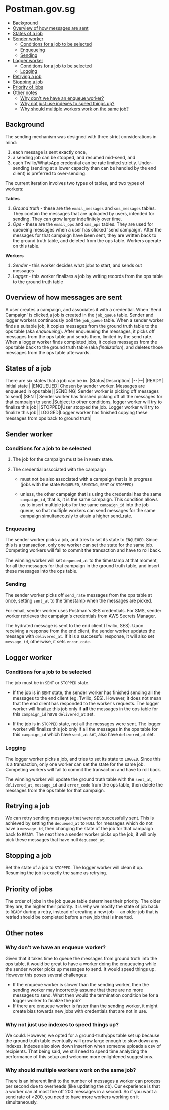# Postman.gov.sg

- [Background](#background)
- [Overview of how messages are sent](#overview-of-how-messages-are-sent)
- [States of a job](#states-of-a-job)
- [Sender worker](#sender-worker)
  - [Conditions for a job to be selected](#conditions-for-a-job-to-be-selected)
  - [Enqueueing](#enqueueing)
  - [Sending](#sending)
- [Logger worker](#logger-worker)
  - [Conditions for a job to be selected](#conditions-for-a-job-to-be-selected-1)
  - [Logging](#logging)
- [Retrying a job](#retrying-a-job)
- [Stopping a job](#stopping-a-job)
- [Priority of jobs](#priority-of-jobs)
- [Other notes](#other-notes)
  - [Why don't we have an enqueue worker?](#why-dont-we-have-an-enqueue-worker)
  - [Why not just use indexes to speed things up?](#why-not-just-use-indexes-to-speed-things-up)
  - [Why should multiple workers work on the same job?](#why-should-multiple-workers-work-on-the-same-job)

## Background

The sending mechanism was designed with three strict considerations in mind:

1. each message is sent exactly once,
2. a sending job can be stopped, and resumed mid-send, and
3. each Twilio/WhatsApp credential can be rate limited strictly. Under-sending (sending at a lower capacity than can be handled by the end client) is preferred to over-sending.

The current iteration involves two types of tables, and two types of workers:

**Tables**

1. _Ground truth_ - these are the `email_messages` and `sms_messages` tables. They contain the messages that are uploaded by users, intended for sending. They can grow larger indefinitely over time.
2. _Ops_ - these are the `email_ops` and `sms_ops` tables. They are used for queueing messages when a user has clicked 'send campaign'. After the messages for that campaign have been sent, they are written back to the ground truth table, and deleted from the ops table. Workers operate on this table.

**Workers**

1. _Sender_ - this worker decides what jobs to start, and sends out messages
2. _Logger_ - this worker finalizes a job by writing records from the ops table to the ground truth table

## Overview of how messages are sent

A user creates a campaign, and associates it with a credential. When 'Send Campaign' is clicked,a job is created in the `job_queue` table. Sender and logger workers continuously poll the `job_queue` table. When a sender worker finds a suitable job, it copies messages from the ground truth table to the ops table (aka _enqueueing_). After enqueueing the messages, it picks off messages from the ops table and sends them, limited by the send rate. When a logger worker finds completed jobs, it copies messages from the ops table back to the ground truth table (aka _finalization_), and deletes those messages from the ops table afterwards.

## States of a job

There are six states that a job can be in.
|Status|Description|
|--|--|
|READY| Initial state |
|ENQUEUED| Chosen by sender worker. Messages are enqueued in ops table|
|SENDING| Sender worker is picking off messages to send|
|SENT| Sender worker has finished picking off all the messages for that campaign to send.|Subject to other conditions, logger worker will try to finalize this job|
|STOPPED|User stopped the job. Logger worker will try to finalize this job|
|LOGGED|Logger worker has finished copying these messages from ops back to ground truth|

## Sender worker

### Conditions for a job to be selected

1. The job for the campaign must be in `READY` state.

2. The credential associated with the campaign

   - must not be also associated with a campaign that is in progress (jobs with the state `ENQUEUED`, `SENDING`, `SENT` or `STOPPED`)

   - unless, the other campaign that is using the credential has the same `campaign_id`, that is, it is the same campaign. This condition allows us to insert multiple jobs for the same `campaign_id` into the job queue, so that multiple workers can send messages for the same campaign simultaneously to attain a higher send_rate.

### Enqueueing

The sender worker picks a job, and tries to set its state to `ENQUEUED`. Since this is a transaction, only one worker can set the state for the same job. Competing workers will fail to commit the transaction and have to roll back.

The winning worker will set `dequeued_at` to the timestamp at that moment, for all the messages for that campaign in the ground truth table, and insert these messages into the ops table.

### Sending

The sender worker picks off `send_rate` messages from the ops table at once, setting `sent_at` to the timestamp when the messages are picked.

For email, sender worker uses Postman's SES credentials. For SMS, sender worker retrieves the campaign's credentials from AWS Secrets Manager.

The hydrated message is sent to the end client (Twilio, SES). Upon receiving a response from the end client, the sender worker updates the message with `delivered_at`. If it is a successful response, it will also set `message_id`, otherwise, it sets `error_code`.

## Logger worker

### Conditions for a job to be selected

The job must be in `SENT` or `STOPPED` state.

- If the job is in `SENT` state, the sender worker has finished sending all the messages to the end client (eg. Twilio, SES). However, it does not mean that the end client has responded to the worker's requests. The logger worker will finalize this job only if **all** the messages in the ops table for this `campaign_id` have `delivered_at` set.

- If the job is in `STOPPED` state, not all the messages were sent. The logger worker will finalize this job only if all the messages in the ops table for this `campaign_id` which have `sent_at` set, also have `delivered_at` set.

### Logging

The logger worker picks a job, and tries to set its state to `LOGGED`. Since this is a transaction, only one worker can set the state for the same job. Competing workers will fail to commit the transaction and have to roll back.

The winning worker will update the ground truth table with the `sent_at`, `delivered_at`, `message_id` and `error_code` from the ops table, then delete the messages from the ops table for that campaign.

## Retrying a job

We can retry sending messages that were not successfully sent. This is achieved by setting the `dequeued_at` to `NULL` for messages which do not have a `message_id`, then changing the state of the job for that campaign back to `READY`. The next time a sender worker picks up the job, it will only pick these messages that have null `dequeued_at`.

## Stopping a job

Set the state of a job to `STOPPED`. The logger worker will clean it up. Resuming the job is exactly the same as retrying.

## Priority of jobs

The order of jobs in the job queue table determines their priority. The older they are, the higher their priority. It is why we modify the state of job back to `READY` during a retry, instead of creating a new job -- an older job that is retried should be completed before a new job that is inserted.

## Other notes

### Why don't we have an enqueue worker?

Given that it takes time to queue the messages from ground truth into the ops table, it would be great to have a worker doing the enqueueing while the sender worker picks up messages to send. It would speed things up. However this poses several challenges:

- If the enqueue worker is slower than the sending worker, then the sending worker may incorrectly assume that there are no more messages to send. What then would the termination condition be for a logger worker to finalize the job?
- If there are enqueue worker is faster than the sending worker, it might create bias towards new jobs with credentials that are not in use.

### Why not just use indexes to speed things up?

We could. However, we opted for a ground-truth/ops table set up because the ground truth table eventually will grow large enough to slow down any indexes. Indexes also slow down insertion when someone uploads a csv of recipients. That being said, we still need to spend time analyzing the performance of this setup and welcome more enlightened suggestions.

### Why should multiple workers work on the same job?

There is an inherent limit to the number of messages a worker can process per second due to overheads (like updating the db). Our experience is that a worker can at most fire off 200 messages in a second. So if you want a send rate of >200, you need to have more workers working on it simultaneously.
